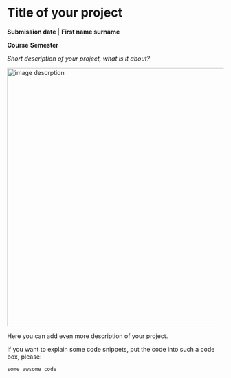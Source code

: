 
<!---

-->

<!---
######################################################################################
###################################### Mandatory #####################################
######################################################################################
-->

<!---
A link to the project files will be added automatically. 
-->

# Title of your project 

**Submission date** | **First name surname**

<!---
Course, for instance: Creative Coding II, Procedural Generations and Simulations, Creative Technologies (please do not use abbreviations)

Semester, for instance: ws_19/20, ss_20 (here you can use these abbreviations)
-->

**Course** **Semester**


_Short description of your project, what is it about?_


<!---
######################################################################################
####################################### Optional #####################################
######################################################################################
-->

<!---
In case you don't know how to upload your immage(s):
- go to to the "issues" tab in any GitHubs repo
- click "new issue"
- drag and drop your immages to the text box where it says "Leave a comment"
- wait a second and copy just the link as source attribute
-->

<img src="https://via.placeholder.com/600x200" alt="image  descrption" width="600"/>


Here you can add even more description of your project. 

If you want to explain some code snippets, put the code into such a code box, please:

```
some awsome code
```

<!---
hint: if you write the programming language behind the first three signs, your code will be highlighted. For example:

```javascript
 alert(some awsome code);
```
-->